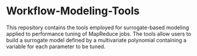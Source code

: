 # Workflow-Modeling-Tools
This repository contains the tools employed for surrogate-based modeling applied to performance tuning of MapReduce jobs. The tools allow users to build a surrogate model defined by a multivariate polynomial containing a variable for each parameter to be tuned.
